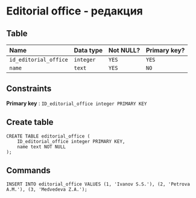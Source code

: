 # Editorial office - редакция


## Table

| Name                     | Data type     | Not NULL? | Primary key? |
|:------------------------ |:--------------|:----------|:-------------|
| `id_editorial_office`    | `integer`     | `YES`     | `YES`        |
| `name`                   | `text`        | `YES`     | `NO`         |


## Constraints


**Primary key** : `ID_editorial_office integer PRIMARY KEY`


## Create table

```
CREATE TABLE editorial_office (
	ID_editorial_office integer PRIMARY KEY, 
	name text NOT NULL
);
```

## Commands

```
INSERT INTO editorial_office VALUES (1, 'Ivanov S.S.'), (2, 'Petrova A.M.'), (3, 'Medvedeva Z.A.');
```


